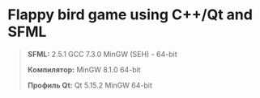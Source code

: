 # Flappy bird game using C++/Qt and SFML

>**SFML:**  2.5.1 GCC 7.3.0 MinGW (SEH) - 64-bit
>
>**Компилятор:**  MinGW 8.1.0 64-bit
>
>**Профиль Qt:**  Qt 5.15.2 MinGW 64-bit
